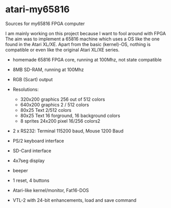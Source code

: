 # atari-my65816
Sources for my65816 FPGA computer

I am mainly working on this project because I want to fool around with FPGA
The aim was to implement a 65816 machine which uses a OS like the one found in the Atari XL/XE.
Apart from the basic (kernel)-OS, nothing is compatible or even like the original Atari XL/XE series.

- homemade 65816 FPGA core, running at 100Mhz, not state compatible
- 8MB SD-RAM, running at 100Mhz
- RGB (Scart) output
- Resolutions:
	- 320x200 graphics 256 out of 512 colors
	- 640x200 graphics 2 / 512 colors
	-  80x25  Text 2/512 colors
	-  80x25  Text 16 forground, 16 background colors
	-  8 sprites 24x200 pixel 16/256 colors2
- 2 x RS232: Terminal 115200 baud, Mouse 1200 Baud
- PS/2 keyboard interface
- SD-Card interface
- 4x7seg display
- beeper
- 1 reset, 4 buttons

- Atari-like kernel/monitor, Fat16-DOS
- VTL-2 with 24-bit enhancements, load and save command

